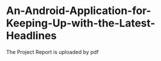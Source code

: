 # An-Android-Application-for-Keeping-Up-with-the-Latest-Headlines
The Project Report is uploaded by pdf 
